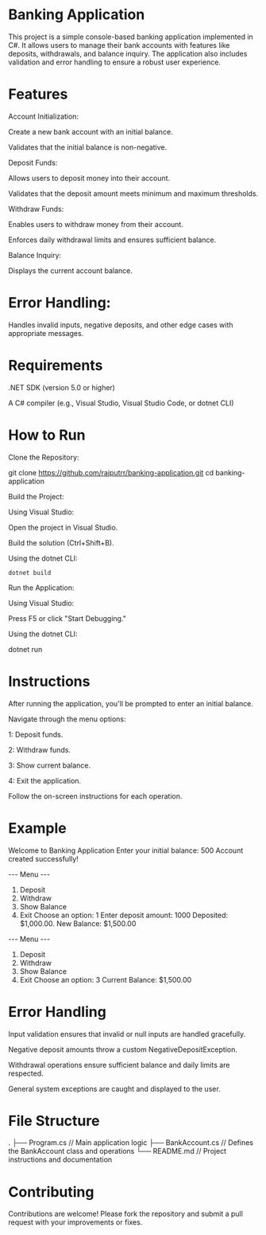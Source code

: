# Banking Application

This project is a simple console-based banking application implemented in C#. It allows users to manage their bank accounts with features like deposits, withdrawals, and balance inquiry. The application also includes validation and error handling to ensure a robust user experience.

# Features

Account Initialization:

Create a new bank account with an initial balance.

Validates that the initial balance is non-negative.

Deposit Funds:

Allows users to deposit money into their account.

Validates that the deposit amount meets minimum and maximum thresholds.

Withdraw Funds:

Enables users to withdraw money from their account.

Enforces daily withdrawal limits and ensures sufficient balance.

Balance Inquiry:

Displays the current account balance.

# Error Handling:

Handles invalid inputs, negative deposits, and other edge cases with appropriate messages.

# Requirements

.NET SDK (version 5.0 or higher)

A C# compiler (e.g., Visual Studio, Visual Studio Code, or dotnet CLI)

# How to Run

Clone the Repository:

git clone https://github.com/rajputrr/banking-application.git
cd banking-application

Build the Project:

Using Visual Studio:

Open the project in Visual Studio.

Build the solution (Ctrl+Shift+B).

Using the dotnet CLI:

```dotnet build```

Run the Application:

Using Visual Studio:

Press F5 or click "Start Debugging."

Using the dotnet CLI:

dotnet run

# Instructions

After running the application, you'll be prompted to enter an initial balance.

Navigate through the menu options:

1: Deposit funds.

2: Withdraw funds.

3: Show current balance.

4: Exit the application.

Follow the on-screen instructions for each operation.

# Example

Welcome to Banking Application
Enter your initial balance: 500
Account created successfully!

--- Menu ---
1. Deposit
2. Withdraw
3. Show Balance
4. Exit
Choose an option: 1
Enter deposit amount: 1000
Deposited: $1,000.00. New Balance: $1,500.00

--- Menu ---
1. Deposit
2. Withdraw
3. Show Balance
4. Exit
Choose an option: 3
Current Balance: $1,500.00

# Error Handling

Input validation ensures that invalid or null inputs are handled gracefully.

Negative deposit amounts throw a custom NegativeDepositException.

Withdrawal operations ensure sufficient balance and daily limits are respected.

General system exceptions are caught and displayed to the user.

# File Structure

.
├── Program.cs       // Main application logic
├── BankAccount.cs   // Defines the BankAccount class and operations
└── README.md        // Project instructions and documentation

# Contributing

Contributions are welcome! Please fork the repository and submit a pull request with your improvements or fixes.





